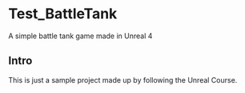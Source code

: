 # Test_BattleTank
A simple battle tank game made in Unreal 4

## Intro
This is just a sample project made up by following the Unreal Course.
